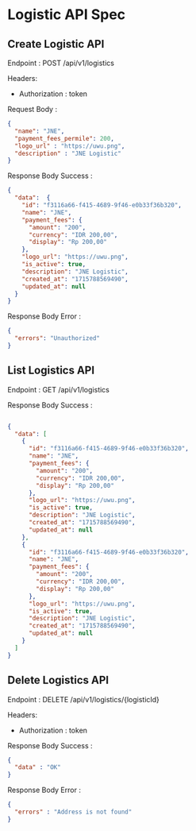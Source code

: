 # Logistic API Spec

## Create Logistic API

Endpoint : POST /api/v1/logistics

Headers:
- Authorization : token

Request Body :

```json
{
  "name": "JNE",
  "payment_fees_permile": 200,
  "logo_url" : "https://uwu.png",
  "description" : "JNE Logistic"
}
```

Response Body Success :

```json
{
  "data":  {
    "id": "f3116a66-f415-4689-9f46-e0b33f36b320",
    "name": "JNE",
    "payment_fees": {
      "amount": "200",
      "currency": "IDR 200,00",
      "display": "Rp 200,00"
    },
    "logo_url": "https://uwu.png",
    "is_active": true,
    "description": "JNE Logistic",
    "created_at": "1715788569490",
    "updated_at": null
  }
}
```

Response Body Error :

```json
{
  "errors": "Unauthorized"
}
```

## List Logistics API

Endpoint : GET /api/v1/logistics

Response Body Success :

```json

{
  "data": [
    {
      "id": "f3116a66-f415-4689-9f46-e0b33f36b320",
      "name": "JNE",
      "payment_fees": {
        "amount": "200",
        "currency": "IDR 200,00",
        "display": "Rp 200,00"
      },
      "logo_url": "https://uwu.png",
      "is_active": true,
      "description": "JNE Logistic",
      "created_at": "1715788569490",
      "updated_at": null
    },
    {
      "id": "f3116a66-f415-4689-9f46-e0b33f36b320",
      "name": "JNE",
      "payment_fees": {
        "amount": "200",
        "currency": "IDR 200,00",
        "display": "Rp 200,00"
      },
      "logo_url": "https://uwu.png",
      "is_active": true,
      "description": "JNE Logistic",
      "created_at": "1715788569490",
      "updated_at": null
    }
  ]
}

```


## Delete Logistics API

Endpoint : DELETE /api/v1/logistics/{logisticId}

Headers:
- Authorization : token

Response Body Success :
```json
{
  "data" : "OK"
}
```

Response Body Error :

```json
{
  "errors" : "Address is not found"
}
```

